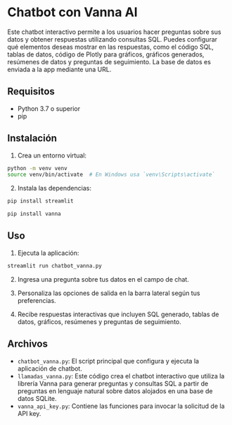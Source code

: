 # Chatbot con Vanna AI

Este chatbot interactivo permite a los usuarios hacer preguntas sobre sus datos y obtener respuestas utilizando consultas SQL. Puedes configurar qué elementos deseas mostrar en las respuestas, como el código SQL, tablas de datos, código de Plotly para gráficos, gráficos generados, resúmenes de datos y preguntas de seguimiento. La base de datos es enviada a la app mediante una URL.

## Requisitos

- Python 3.7 o superior
- pip

## Instalación

  1. Crea un entorno virtual:
  ```bash
  python -m venv venv
  source venv/bin/activate  # En Windows usa `venv\Scripts\activate`
  ```
  2. Instala las dependencias:
  ```bash
  pip install streamlit
  ```
  ```bash
  pip install vanna
  ```

## Uso

  1. Ejecuta la aplicación:  
  ```bash
  streamlit run chatbot_vanna.py
  ```
  2. Ingresa una pregunta sobre tus datos en el campo de chat.

  3. Personaliza las opciones de salida en la barra lateral según tus preferencias.

  4. Recibe respuestas interactivas que incluyen SQL generado, tablas de datos, gráficos, resúmenes y preguntas de seguimiento.

## Archivos

- `chatbot_vanna.py`: El script principal que configura y ejecuta la aplicación de chatbot.
- `llamadas_vanna.py`: Este código crea el chatbot interactivo que utiliza la librería Vanna para generar preguntas y consultas SQL a partir de preguntas en lenguaje natural sobre datos alojados en una base de datos SQLite.
- `vanna_api_key.py`: Contiene las funciones para invocar la solicitud de la API key.
